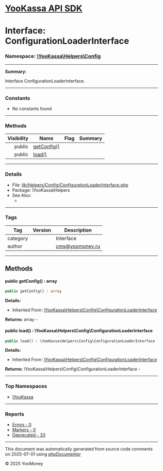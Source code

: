 # [YooKassa API SDK](../home.md)

# Interface: ConfigurationLoaderInterface
### Namespace: [\YooKassa\Helpers\Config](../namespaces/yookassa-helpers-config.md)
---
**Summary:**

Interface ConfigurationLoaderInterface.

---
### Constants
* No constants found

---
### Methods
| Visibility | Name | Flag | Summary |
| ----------:| ---- | ---- | ------- |
| public | [getConfig()](../classes/YooKassa-Helpers-Config-ConfigurationLoaderInterface.md#method_getConfig) |  |  |
| public | [load()](../classes/YooKassa-Helpers-Config-ConfigurationLoaderInterface.md#method_load) |  |  |

---
### Details
* File: [lib/Helpers/Config/ConfigurationLoaderInterface.php](../../lib/Helpers/Config/ConfigurationLoaderInterface.php)
* Package: \YooKassa\Helpers
* See Also:
  * [](https://yookassa.ru/developers/api)

---
### Tags
| Tag | Version | Description |
| --- | ------- | ----------- |
| category |  | Interface |
| author |  | cms@yoomoney.ru |

---
## Methods
<a name="method_getConfig" class="anchor"></a>
#### public getConfig() : array

```php
public getConfig() : array
```

**Details:**
* Inherited From: [\YooKassa\Helpers\Config\ConfigurationLoaderInterface](../classes/YooKassa-Helpers-Config-ConfigurationLoaderInterface.md)

**Returns:** array - 


<a name="method_load" class="anchor"></a>
#### public load() : \YooKassa\Helpers\Config\ConfigurationLoaderInterface

```php
public load() : \YooKassa\Helpers\Config\ConfigurationLoaderInterface
```

**Details:**
* Inherited From: [\YooKassa\Helpers\Config\ConfigurationLoaderInterface](../classes/YooKassa-Helpers-Config-ConfigurationLoaderInterface.md)

**Returns:** \YooKassa\Helpers\Config\ConfigurationLoaderInterface - 




---

### Top Namespaces

* [\YooKassa](../namespaces/yookassa.md)

---

### Reports
* [Errors - 0](../reports/errors.md)
* [Markers - 0](../reports/markers.md)
* [Deprecated - 33](../reports/deprecated.md)

---

This document was automatically generated from source code comments on 2025-07-01 using [phpDocumentor](http://www.phpdoc.org/)

&copy; 2025 YooMoney